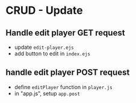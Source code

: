 # CR**U**D - Update
## Handle edit player GET request
- update `edit-player.ejs`
- add button to edit in `index.ejs`

## handle edit player POST request
- define `editPlayer` function in `player.js`
- in "app.js", setup `app.post`